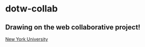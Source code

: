 # dotw-collab

## Drawing on the web collaborative project!

[New York University](https://www.nyu.edu/)
